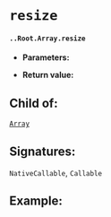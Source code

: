# `resize`

#### `..Root.Array.resize`

* **Parameters:**

* **Return value:**

## Child of:

[`Array`](docs..Root.Array.md)

## Signatures:

`NativeCallable`, `Callable`



## Example:

